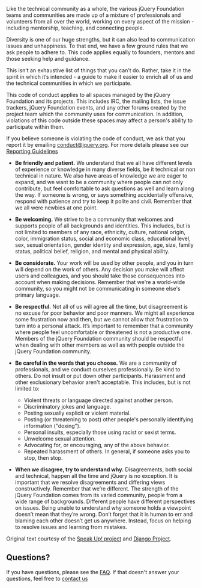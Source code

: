 <script>{
	"title": "jQuery Foundation Code of Conduct",
	"pageTemplate": "page-conduct.php"
}</script>

Like the technical community as a whole, the various jQuery Foundation teams and communities are made up of a mixture of professionals and volunteers from all over the world, working on every aspect of the mission - including mentorship, teaching, and connecting people.

Diversity is one of our huge strengths, but it can also lead to communication issues and unhappiness. To that end, we have a few ground rules that we ask people to adhere to. This code applies equally to founders, mentors and those seeking help and guidance.

This isn’t an exhaustive list of things that you can’t do. Rather, take it in the spirit in which it’s intended - a guide to make it easier to enrich all of us and the technical communities in which we participate.

This code of conduct applies to all spaces managed by the jQuery Foundation and its projects. This includes IRC, the mailing lists, the issue trackers, jQuery Foundation events, and any other forums created by the project team which the community uses for communication. In addition, violations of this code outside these spaces may affect a person's ability to participate within them.

If you believe someone is violating the code of conduct, we ask that you report it by emailing conduct@jquery.org. For more details please see our [Reporting Guidelines](https://jquery.org/conduct/reporting/)

* **Be friendly and patient.**
We understand that we all have different levels of experience or knowledge in many diverse fields, be it technical or non technical in nature. We also have areas of knowledge we are eager to expand, and we want to be a community where people can not only contribute, but feel comfortable to ask questions as well and learn along the way. If someone is wrong, or says something accidentally offensive, respond with patience and try to keep it polite and civil. Remember that we all were newbies at one point.

* **Be welcoming.** We strive to be a community that welcomes and supports people of all backgrounds and identities. This includes, but is not limited to members of any race, ethnicity, culture, national origin, color, immigration status, social and economic class, educational level, sex, sexual orientation, gender identity and expression, age, size, family status, political belief, religion, and mental and physical ability.

* **Be considerate.** Your work will be used by other people, and you in turn will depend on the work of others. Any decision you make will affect users and colleagues, and you should take those consequences into account when making decisions. Remember that we're a world-wide community, so you might not be communicating in someone else's primary language.

* **Be respectful.** Not all of us will agree all the time, but disagreement is no excuse for poor behavior and poor manners. We might all experience some frustration now and then, but we cannot allow that frustration to turn into a personal attack. It’s important to remember that a community where people feel uncomfortable or threatened is not a productive one. Members of the jQuery Foundation community should be respectful when dealing with other members as well as with people outside the jQuery Foundation community.

* **Be careful in the words that you choose.** We are a community of professionals, and we conduct ourselves professionally. Be kind to others. Do not insult or put down other participants. Harassment and other exclusionary behavior aren't acceptable. This includes, but is not limited to:
	* Violent threats or language directed against another person.
	* Discriminatory jokes and language.
	* Posting sexually explicit or violent material.
	* Posting (or threatening to post) other people's personally identifying information ("doxing").
	* Personal insults, especially those using racist or sexist terms.
	* Unwelcome sexual attention.
	* Advocating for, or encouraging, any of the above behavior.
	* Repeated harassment of others. In general, if someone asks you to stop, then stop.

* **When we disagree, try to understand why.** Disagreements, both social and technical, happen all the time and jQuery is no exception. It is important that we resolve disagreements and differing views constructively. Remember that we’re different. The strength of the jQuery Foundation comes from its varied community, people from a wide range of backgrounds. Different people have different perspectives on issues. Being unable to understand why someone holds a viewpoint doesn’t mean that they’re wrong. Don’t forget that it is human to err and blaming each other doesn’t get us anywhere. Instead, focus on helping to resolve issues and learning from mistakes.

Original text courtesy of the [Speak Up! project](http://speakup.io/coc.html) and [Django Project](https://www.djangoproject.com/conduct/).

## Questions?

If you have questions, please see the [FAQ](https://jquery.org/conduct/faq/). If that doesn't answer your questions, feel free to [contact us](mailto:conduct@jquery.org)
